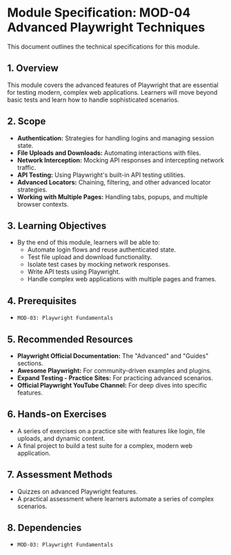 # Module Specification: MOD-04 Advanced Playwright Techniques

This document outlines the technical specifications for this module.

## 1. Overview
This module covers the advanced features of Playwright that are essential for testing modern, complex web applications. Learners will move beyond basic tests and learn how to handle sophisticated scenarios.

## 2. Scope
- **Authentication:** Strategies for handling logins and managing session state.
- **File Uploads and Downloads:** Automating interactions with files.
- **Network Interception:** Mocking API responses and intercepting network traffic.
- **API Testing:** Using Playwright's built-in API testing utilities.
- **Advanced Locators:** Chaining, filtering, and other advanced locator strategies.
- **Working with Multiple Pages:** Handling tabs, popups, and multiple browser contexts.

## 3. Learning Objectives
- By the end of this module, learners will be able to:
  - Automate login flows and reuse authenticated state.
  - Test file upload and download functionality.
  - Isolate test cases by mocking network responses.
  - Write API tests using Playwright.
  - Handle complex web applications with multiple pages and frames.

## 4. Prerequisites
- `MOD-03: Playwright Fundamentals`

## 5. Recommended Resources
- **Playwright Official Documentation:** The "Advanced" and "Guides" sections.
- **Awesome Playwright:** For community-driven examples and plugins.
- **Expand Testing - Practice Sites:** For practicing advanced scenarios.
- **Official Playwright YouTube Channel:** For deep dives into specific features.

## 6. Hands-on Exercises
- A series of exercises on a practice site with features like login, file uploads, and dynamic content.
- A final project to build a test suite for a complex, modern web application.

## 7. Assessment Methods
- Quizzes on advanced Playwright features.
- A practical assessment where learners automate a series of complex scenarios.

## 8. Dependencies
- `MOD-03: Playwright Fundamentals`